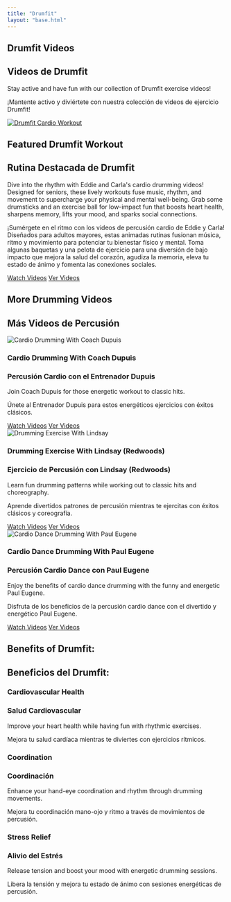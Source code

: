 ```yaml
---
title: "Drumfit"
layout: "base.html"
---
```


<section class="hero-section darkened" style="background-image: url('/images/drumfit-hero.jpg');">
  <div class="hero-content">
    <h1 data-lang="en">Drumfit Videos</h1>
    <h1 data-lang="es">Videos de Drumfit</h1>
    <p data-lang="en">Stay active and have fun with our collection of Drumfit exercise videos!</p>
    <p data-lang="es">¡Mantente activo y diviértete con nuestra colección de videos de ejercicio Drumfit!</p>
  </div>
</section>

<section class="featured-section">
  <div class="container">
    <div class="featured-card">
      <a href="https://youtube.com/playlist?list=PLPUm7wbr1JOpnvW5JZnofVqrKcVlVOcLo&si=8Qd0wJOAps9pFxzQ"
        class="featured-image">
        <img src="/images/drumfit-featured.jpg" alt="Drumfit Cardio Workout">
      </a>
      <div class="featured-content">
        <h2 data-lang="en">Featured Drumfit Workout</h2>
        <h2 data-lang="es">Rutina Destacada de Drumfit</h2>
        <p data-lang="en">Dive into the rhythm with Eddie and Carla's cardio drumming videos! Designed for seniors,
          these lively workouts fuse music, rhythm, and movement to supercharge your physical and mental well-being.
          Grab some drumsticks and an exercise ball for low-impact fun that boosts heart health, sharpens memory,
          lifts your mood, and sparks social connections.</p>
        <p data-lang="es">¡Sumérgete en el ritmo con los videos de percusión cardio de Eddie y Carla! Diseñados para
          adultos mayores, estas animadas rutinas fusionan música, ritmo y movimiento para potenciar tu bienestar
          físico y mental. Toma algunas baquetas y una pelota de ejercicio para una diversión de bajo impacto que
          mejora la salud del corazón, agudiza la memoria, eleva tu estado de ánimo y fomenta las conexiones
          sociales.</p>
        <a href="https://youtube.com/playlist?list=PLPUm7wbr1JOpnvW5JZnofVqrKcVlVOcLo&si=8Qd0wJOAps9pFxzQ"
          class="featured-button" data-lang="en">Watch Videos</a>
        <a href="https://youtube.com/playlist?list=PLPUm7wbr1JOpnvW5JZnofVqrKcVlVOcLo&si=8Qd0wJOAps9pFxzQ"
          class="featured-button" data-lang="es">Ver Videos</a>
      </div>
    </div>
  </div>
</section>

<section class="video-categories">
  <div class="container">
    <div class="category-section">
      <h2 class="section-title" data-lang="en">More Drumming Videos</h2>
      <h2 class="section-title" data-lang="es">Más Videos de Percusión</h2>
      <div class="video-grid">
        <div class="video-card">
          <div class="video-thumbnail">
            <img src="/images/drumfit-dupuis.jpg" alt="Cardio Drumming With Coach Dupuis">
          </div>
          <div class="video-info">
            <h3 data-lang="en">Cardio Drumming With Coach Dupuis</h3>
            <h3 data-lang="es">Percusión Cardio con el Entrenador Dupuis</h3>
            <p data-lang="en">Join Coach Dupuis for those energetic workout to classic hits.</p>
            <p data-lang="es">Únete al Entrenador Dupuis para estos energéticos ejercicios con éxitos clásicos.</p>
            <a href="https://youtube.com/playlist?list=PLPUm7wbr1JOrOYVQWpfgUdS_oIC5LnH5M&si=IB5sczJFvh9lmZJc"
              class="video-link" target="_blank" data-lang="en">Watch Videos</a>
            <a href="https://youtube.com/playlist?list=PLPUm7wbr1JOrOYVQWpfgUdS_oIC5LnH5M&si=IB5sczJFvh9lmZJc"
              class="video-link" target="_blank" data-lang="es">Ver Videos</a>
          </div>
        </div>
        <div class="video-card">
          <div class="video-thumbnail">
            <img src="/images/drumfit-redwoods.jpg" alt="Drumming Exercise With Lindsay">
          </div>
          <div class="video-info">
            <h3 data-lang="en">Drumming Exercise With Lindsay (Redwoods)</h3>
            <h3 data-lang="es">Ejercicio de Percusión con Lindsay (Redwoods)</h3>
            <p data-lang="en">Learn fun drumming patterns while working out to classic hits and choreography.</p>
            <p data-lang="es">Aprende divertidos patrones de percusión mientras te ejercitas con éxitos clásicos y
              coreografía.</p>
            <a href="https://youtube.com/playlist?list=PLPUm7wbr1JOpdWYj4gM7WVErm4NmZ8V0_&si=jNU1ijGpDL7wxeNi"
              class="video-link" target="_blank" data-lang="en">Watch Videos</a>
            <a href="https://youtube.com/playlist?list=PLPUm7wbr1JOpdWYj4gM7WVErm4NmZ8V0_&si=jNU1ijGpDL7wxeNi"
              class="video-link" target="_blank" data-lang="es">Ver Videos</a>
          </div>
        </div>
        <div class="video-card">
          <div class="video-thumbnail">
            <img src="/images/drumfit-eugene.jpg" alt="Cardio Dance Drumming With Paul Eugene">
          </div>
          <div class="video-info">
            <h3 data-lang="en">Cardio Dance Drumming With Paul Eugene</h3>
            <h3 data-lang="es">Percusión Cardio Dance con Paul Eugene</h3>
            <p data-lang="en">Enjoy the benefits of cardio dance drumming with the funny and energetic Paul Eugene.
            </p>
            <p data-lang="es">Disfruta de los beneficios de la percusión cardio dance con el divertido y energético
              Paul Eugene.</p>
            <a href="https://youtube.com/playlist?list=PLPUm7wbr1JOoopgpzVWn4WW8GWylo-p2G&si=gMwzFdI_8soYl28I"
              class="video-link" target="_blank" data-lang="en">Watch Videos</a>
            <a href="https://youtube.com/playlist?list=PLPUm7wbr1JOoopgpzVWn4WW8GWylo-p2G&si=gMwzFdI_8soYl28I"
              class="video-link" target="_blank" data-lang="es">Ver Videos</a>
          </div>
        </div>
      </div>
    </div>
  </div>
</section>

<section class="benefits-section container">
  <h2 data-lang="en">Benefits of Drumfit:</h2>
  <h2 data-lang="es">Beneficios del Drumfit:</h2>
  <div class="benefits-grid">
    <div class="benefit-card">
      <h3 data-lang="en">Cardiovascular Health</h3>
      <h3 data-lang="es">Salud Cardiovascular</h3>
      <p data-lang="en">Improve your heart health while having fun with rhythmic exercises.</p>
      <p data-lang="es">Mejora tu salud cardíaca mientras te diviertes con ejercicios rítmicos.</p>
    </div>
    <div class="benefit-card">
      <h3 data-lang="en">Coordination</h3>
      <h3 data-lang="es">Coordinación</h3>
      <p data-lang="en">Enhance your hand-eye coordination and rhythm through drumming movements.</p>
      <p data-lang="es">Mejora tu coordinación mano-ojo y ritmo a través de movimientos de percusión.</p>
    </div>
    <div class="benefit-card">
      <h3 data-lang="en">Stress Relief</h3>
      <h3 data-lang="es">Alivio del Estrés</h3>
      <p data-lang="en">Release tension and boost your mood with energetic drumming sessions.</p>
      <p data-lang="es">Libera la tensión y mejora tu estado de ánimo con sesiones energéticas de percusión.</p>
    </div>
  </div>
</section>